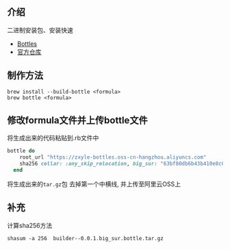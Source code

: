 
## 介绍
二进制安装包、安装快速

- [Bottles](https://docs.brew.sh/Bottles)
- [官方仓库](https://bintray.com/homebrew)

## 制作方法
```
brew install --build-bottle <formula>
brew bottle <formula>
```

## 修改formula文件并上传bottle文件
将生成出来的代码粘贴到<formula>.rb文件中
```ruby
bottle do
    root_url "https://zxyle-bottles.oss-cn-hangzhou.aliyuncs.com"
    sha256 cellar: :any_skip_relocation, big_sur: "63bf80db6b43b410e8c0bd4fe42e4e8899814bafa258d059ba58f8f3adc4f53f"
  end
```

将生成出来的`tar.gz`包 去掉第一个中横线, 并上传至阿里云OSS上


## 补充
计算sha256方法
```
shasum -a 256  builder--0.0.1.big_sur.bottle.tar.gz
```